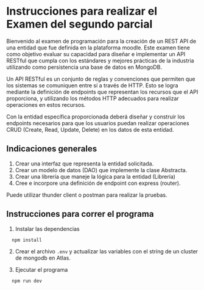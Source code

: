 # Instrucciones para realizar el Examen del segundo parcial

Bienvenido al examen de programación para la creación de un REST API de una entidad que fue definida en la plataforma moodle. Este examen tiene como objetivo evaluar su capacidad para diseñar e implementar un API RESTful que cumpla con los estándares y mejores prácticas de la industria utilizando como persistencia una base de datos en MongoDB.

Un API RESTful es un conjunto de reglas y convenciones que permiten que los sistemas se comuniquen entre sí a través de HTTP. Esto se logra mediante la definición de endpoints que representan los recursos que el API proporciona, y utilizando los métodos HTTP adecuados para realizar operaciones en estos recursos.

Con la entidad específica proporcionada deberá diseñar y construir los endpoints necesarios para que los usuarios puedan realizar operaciones CRUD (Create, Read, Update, Delete) en los datos de esta entidad.

## Indicaciones generales

1. Crear una interfaz que representa la entidad solicitada.
2. Crear un modelo de datos (DAO) que implemente la clase Abstracta.
3. Crear una librería que maneje la lógica para la entidad (Librería)
4. Cree e incorpore una definición de endpoint con express (router).

Puede utilizar thunder client o postman para realizar la pruebas.

## Instrucciones para correr el programa

1. Instalar las dependencias

  ``` bash
    npm install
  ```

2. Crear el archivo ```.env``` y actualizar las variables con el string de un cluster de mongodb en Atlas.

3. Ejecutar el programa

  ``` bash
    npm run dev
  ```
